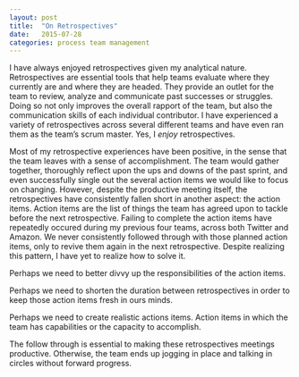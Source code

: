 ```yaml
---
layout: post
title:  "On Retrospectives"
date:   2015-07-28
categories: process team management
---
```

I have always enjoyed retrospectives given my analytical nature.  Retrospectives are essential tools that help teams evaluate where they currently are and where they are headed.  They provide an outlet for the team to review, analyze and communicate past successes or struggles.  Doing so not only improves the overall rapport of the team, but also the communication skills of each individual contributor.  I have experienced a variety of retrospectives across several different teams and have even ran them as the team’s scrum master.  Yes, I *enjoy* retrospectives.  

Most of my retrospective experiences have been positive, in the sense that the team leaves with a sense of accomplishment.  The team would gather together, thoroughly reflect upon the ups and downs of the past sprint, and even successfully single out the several action items we would like to focus on changing.  However, despite the productive meeting itself, the retrospectives have consistently fallen short in another aspect: the action items.  Action items are the list of things the team has agreed upon to tackle before the next retrospective.  Failing to complete the action items have repeatedly occured during my previous four teams, across both Twitter and Amazon.  We never consistently followed through with those planned action items, only to revive them again in the next retrospective.  Despite realizing this pattern, I have yet to realize how to solve it.

Perhaps we need to better divvy up the responsibilities of the action items.

Perhaps we need to shorten the duration between retrospectives in order to keep those action items fresh in ours minds.

Perhaps we need to create realistic actions items.  Action items in which the team has capabilities or the capacity to accomplish.

The follow through is essential to making these retrospectives meetings productive.  Otherwise, the team ends up jogging in place and talking in circles without forward progress.
